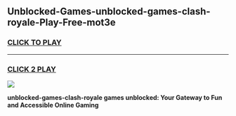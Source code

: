 
## Unblocked-Games-unblocked-games-clash-royale-Play-Free-mot3e
<h3>
<a href="https://premium76.site?title=unblocked-games-clash-royale&ref=18A">CLICK TO PLAY</a></h3>
<hr>

<h3>
<a href="https://premium76.site?title=unblocked-games-clash-royale&ref=18A">CLICK 2 PLAY</a>
  
</h3>

<a href="https://premium76.site?title=unblocked-games-clash-royale&ref=18A"><img src="https://clearcache.store/games.png"></a>


**unblocked-games-clash-royale games unblocked: Your Gateway to Fun and Accessible Online Gaming**
